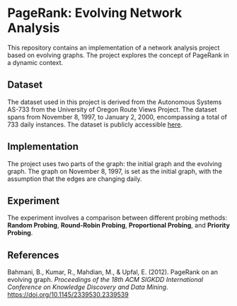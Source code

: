# PageRank: Evolving Network Analysis

This repository contains an implementation of a network analysis project based on evolving graphs. The project explores the concept of PageRank in a dynamic context.

## Dataset

The dataset used in this project is derived from the Autonomous Systems AS-733 from the University of Oregon Route Views Project. The dataset spans from November 8, 1997, to January 2, 2000, encompassing a total of 733 daily instances. The dataset is publicly accessible [here](http://snap.stanford.edu/data/as.html).

## Implementation

The project uses two parts of the graph: the initial graph and the evolving graph. The graph on November 8, 1997, is set as the initial graph, with the assumption that the edges are changing daily.

## Experiment

The experiment involves a comparison between different probing methods: **Random Probing**, **Round-Robin Probing**, **Proportional Probing**, and **Priority Probing**.

## References

Bahmani, B., Kumar, R., Mahdian, M., & Upfal, E. (2012). PageRank on an evolving graph. *Proceedings of the 18th ACM SIGKDD International Conference on Knowledge Discovery and Data Mining*. https://doi.org/10.1145/2339530.2339539

